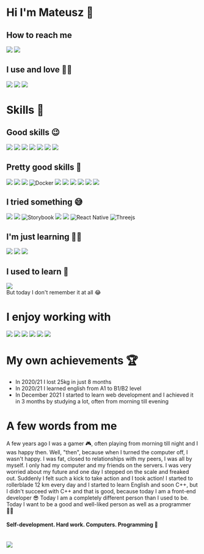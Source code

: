 # Hi I'm Mateusz 👋
## How to reach me
<a href="mailto:business.mateusz.wilk@gmail.com"><img src="https://img.shields.io/badge/Gmail-D14836?style=for-the-badge&logo=gmail&logoColor=white"></img></a>
<a href="https://www.linkedin.com/in/mateusz-wilk-941a091b2/"><img src="https://img.shields.io/badge/LinkedIn-0077B5?style=for-the-badge&logo=linkedin&logoColor=white"></img></a>
## I use and love 👨‍💻
<img src="https://img.shields.io/badge/mac%20os-000000?style=for-the-badge&logo=apple&logoColor=white"></img>
<img src="https://img.shields.io/badge/WebStorm-000000?style=for-the-badge&logo=WebStorm&logoColor=white"></img>
<img src="https://img.shields.io/badge/Hyper-000000?style=for-the-badge&logo=hyper&logoColor=white"></img>
# Skills 🚀
## Good skills 😉
<img src="https://img.shields.io/badge/HTML5-E34F26?style=for-the-badge&logo=html5&logoColor=white"></img>
<img src="https://img.shields.io/badge/CSS3-1572B6?style=for-the-badge&logo=css3&logoColor=white"></img>
<img src="https://img.shields.io/badge/Sass-CC6699?style=for-the-badge&logo=sass&logoColor=white"></img>
<img src="https://img.shields.io/badge/JavaScript-F7DF1E?style=for-the-badge&logo=javascript&logoColor=black"></img>
<img src="https://img.shields.io/badge/React-20232A?style=for-the-badge&logo=react&logoColor=61DAFB"></img>
<img src="https://img.shields.io/badge/styled--components-DB7093?style=for-the-badge&logo=styled-components&logoColor=white"></img>
<img src="https://img.shields.io/badge/git-%23F05033.svg?style=for-the-badge&logo=git&logoColor=white"></img>
## Pretty good skills 🤔
<img src="https://img.shields.io/badge/Node.js-43853D?style=for-the-badge&logo=node.js&logoColor=white"></img>
<img src="https://img.shields.io/badge/MongoDB-4EA94B?style=for-the-badge&logo=mongodb&logoColor=white"></img>
<img src="https://img.shields.io/badge/Express.js-404D59?style=for-the-badge"></img>
![Docker](https://img.shields.io/badge/docker-%230db7ed.svg?style=for-the-badge&logo=docker&logoColor=white)
<img src="https://img.shields.io/badge/TypeScript-007ACC?style=for-the-badge&logo=typescript&logoColor=white"></img>
<img src="https://img.shields.io/badge/Redux-593D88?style=for-the-badge&logo=redux&logoColor=white"></img>
<img src="https://img.shields.io/badge/Jest-323330?style=for-the-badge&logo=Jest&logoColor=white"></img>
<img src="https://img.shields.io/badge/testing%20library-323330?style=for-the-badge&logo=testing-library&logoColor=red"></img>
<img src="https://img.shields.io/badge/React_Router-CA4245?style=for-the-badge&logo=react-router&logoColor=white"></img>
<img src="https://img.shields.io/badge/firebase-%23039BE5.svg?style=for-the-badge&logo=firebase"></img>
## I tried something 😅
<img src="https://img.shields.io/badge/MUI-%230081CB.svg?style=for-the-badge&logo=mui&logoColor=white"></img>
<img src="https://img.shields.io/badge/MongoDB-4EA94B?style=for-the-badge&logo=mongodb&logoColor=white"></img>
![Storybook](https://img.shields.io/badge/-Storybook-FF4785?style=for-the-badge&logo=storybook&logoColor=white)
<img src="https://img.shields.io/badge/Next-black?style=for-the-badge&logo=next.js&logoColor=white"></img>
<img src="https://img.shields.io/badge/tailwindcss-%2338B2AC.svg?style=for-the-badge&logo=tailwind-css&logoColor=white"></img>
![React Native](https://img.shields.io/badge/react_native-%2320232a.svg?style=for-the-badge&logo=react&logoColor=%2361DAFB)
![Threejs](https://img.shields.io/badge/threejs-black?style=for-the-badge&logo=three.js&logoColor=white)
## I'm just learning 📙😃
<img src="https://img.shields.io/badge/Node.js-43853D?style=for-the-badge&logo=node.js&logoColor=white"></img>
<img src="https://img.shields.io/badge/MongoDB-4EA94B?style=for-the-badge&logo=mongodb&logoColor=white"></img>
<img src="https://img.shields.io/badge/Express.js-404D59?style=for-the-badge"></img>
## I used to learn 👀
<img src="https://img.shields.io/badge/C%2B%2B-00599C?style=for-the-badge&logo=c%2B%2B&logoColor=white"></img>
<br>
But today I don't remember it at all 😂
# I enjoy working with
<img src="https://img.shields.io/badge/TypeScript-007ACC?style=for-the-badge&logo=typescript&logoColor=white"></img>
<img src="https://img.shields.io/badge/React-20232A?style=for-the-badge&logo=react&logoColor=61DAFB"></img>
<img src="https://img.shields.io/badge/styled--components-DB7093?style=for-the-badge&logo=styled-components&logoColor=white"></img>
<img src="https://img.shields.io/badge/eslint-3A33D1?style=for-the-badge&logo=eslint&logoColor=white"></img>
<img src="https://img.shields.io/badge/prettier-1A2C34?style=for-the-badge&logo=prettier&logoColor=F7BA3E"></img>
<img src="https://img.shields.io/badge/firebase-%23039BE5.svg?style=for-the-badge&logo=firebase"></img>

# My own achievements 🏆
- In 2020/21 I lost 25kg in just 8 months
- In 2020/21 I learned english from A1 to B1/B2 level
- In December 2021 I started to learn web development and I achieved it in 3 months by studying a lot, often from morning till evening

# A few words from me
A few years ago I was a gamer 🎮, often playing from morning till night and I was happy then. Well, "then", because when I turned the computer off, I wasn't happy. I was fat, closed to relationships with my peers, I was all by myself. I only had my computer and my friends on the servers. I was very worried about my future and one day I stepped on the scale and freaked out. Suddenly I felt such a kick to take action and I took action! I started to rollerblade 12 km every day and I started to learn English and soon C++, but I didn't succeed with C++ and that is good, because today I am a front-end developer 😎 Today I am a completely different person than I used to be. Today I want to be a good and well-liked person as well as a programmer 👨‍💻
#### Self-development. Hard work. Computers. Programming 💪
<br>
<img src="https://github-readme-stats.vercel.app/api?username=flowedewolf&theme=blue-green"></img>

